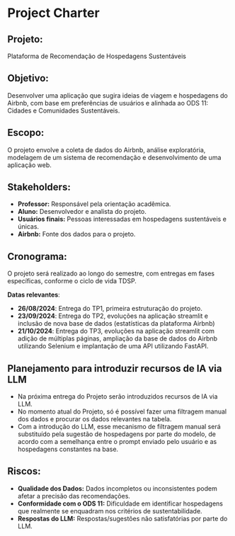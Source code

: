 # Project Charter

##  Projeto:
Plataforma de Recomendação de Hospedagens Sustentáveis
## Objetivo:
Desenvolver uma aplicação que sugira ideias de viagem e hospedagens do Airbnb, com base em preferências de usuários e alinhada ao ODS 11: Cidades e Comunidades Sustentáveis.
## Escopo:
O projeto envolve a coleta de dados do Airbnb, análise exploratória, modelagem de um sistema de recomendação e desenvolvimento de uma aplicação web.

## Stakeholders:
- **Professor:** Responsável pela orientação acadêmica.
- **Aluno:** Desenvolvedor e analista do projeto.
- **Usuários finais:** Pessoas interessadas em hospedagens sustentáveis e únicas.
- **Airbnb:** Fonte dos dados para o projeto.

## Cronograma:
O projeto será realizado ao longo do semestre, com entregas em fases específicas, conforme o ciclo de vida TDSP.

**Datas relevantes**:
- **26/08/2024**: Entrega do TP1, primeira estruturação do projeto.
- **23/09/2024**: Entrega do TP2, evoluções na aplicação streamlit e inclusão de nova base de dados (estatísticas da plataforma Airbnb)
- **21/10/2024**: Entrega do TP3, evoluções na aplicação streamlit com adição de múltiplas páginas, ampliação da base de dados do Airbnb utilizando Selenium e implantação de uma API utilizando FastAPI.

## Planejamento para introduzir recursos de IA via LLM
- Na próxima entrega do Projeto serão introduzidos recursos de IA via LLM.
- No momento atual do Projeto, só é possível fazer uma filtragem manual dos dados e procurar os dados relevantes na tabela.
- Com a introdução do LLM, esse mecanismo de filtragem manual será substituído pela sugestão de hospedagens por parte do modelo, de acordo com a semelhança entre o prompt enviado pelo usuário e as hospedagens constantes na base. 

## Riscos:
- **Qualidade dos Dados:** Dados incompletos ou inconsistentes podem afetar a precisão das recomendações.
- **Conformidade com o ODS 11:** Dificuldade em identificar hospedagens que realmente se enquadram nos critérios de sustentabilidade.
- **Respostas do LLM:** Respostas/sugestões não satisfatórias por parte do LLM.